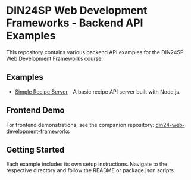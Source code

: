 # DIN24SP Web Development Frameworks - Backend API Examples

This repository contains various backend API examples for the DIN24SP Web Development Frameworks course.

## Examples

- [Simple Recipe Server](./simple-recipe-server/) - A basic recipe API server built with Node.js.

## Frontend Demo

For frontend demonstrations, see the companion repository: [din24-web-development-frameworks](https://github.com/lassehav-oamk/din24-web-development-frameworks)

## Getting Started

Each example includes its own setup instructions. Navigate to the respective directory and follow the README or package.json scripts.